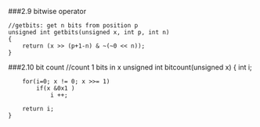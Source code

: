 ###2.9 bitwise operator

	//getbits: get n bits from position p
	unsigned int getbits(unsigned x, int p, int n)
	{
		return (x >> (p+1-n) & ~(~0 << n));
	}

###2.10 bit count 
	//count  1 bits in x
	unsigned int bitcount(unsigned x)
	{
		int i;
		
		for(i=0; x != 0; x >>= 1)
			if(x &0x1 )
				i ++;

		return i;
	}
